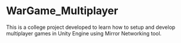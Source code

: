 # WarGame_Multiplayer
This is a college project developed to learn how to setup and develop multiplayer games in Unity Engine using Mirror Networking tool.
